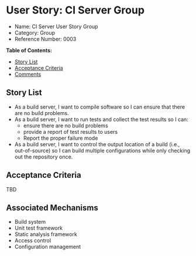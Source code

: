 # User Story: CI Server Group

* Name: CI Server User Story Group
* Category: Group
* Reference Number: 0003

**Table of Contents:**
* [Story List](#story-list)
* [Acceptance Criteria](#acceptance-criteria)
* [Comments](#comments)

## Story List

* As a build server, I want to compile software so I can ensure that there are no build problems.
* As a build server, I want to run tests and collect the test results so I can:
	* ensure there are no build problems
	* provide a report of test results to users
	* Report the proper failure mode
* As a build server, I want to control the output location of a build (i.e., out-of-source) so I can build multiple configurations while only checking out the repository once.

## Acceptance Criteria

TBD

## Associated Mechanisms

* Build system
* Unit test framework
* Static analysis framework
* Access control
* Configuration management

